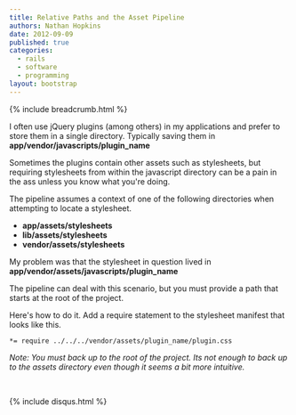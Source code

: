 ```yaml
---
title: Relative Paths and the Asset Pipeline
authors: Nathan Hopkins
date: 2012-09-09
published: true
categories:
  - rails
  - software
  - programming
layout: bootstrap
---
```


{% include breadcrumb.html %}

I often use jQuery plugins (among others) in my applications and prefer to store them in a single directory. Typically saving them in **app/vendor/javascripts/plugin_name**

Sometimes the plugins contain other assets such as stylesheets,
but requiring stylesheets from within the javascript directory
can be a pain in the ass unless you know what you're doing.

The pipeline assumes a context of one of the following directories when attempting to locate a stylesheet.

* **app/assets/stylesheets**
* **lib/assets/stylesheets**
* **vendor/assets/stylesheets**

My problem was that the stylesheet in question lived in **app/vendor/assets/javascripts/plugin_name**

The pipeline can deal with this scenario, but you must provide a path that starts at the root of the project.

Here's how to do it. Add a require statement to the stylesheet manifest that looks like this.

`*= require ../../../vendor/assets/plugin_name/plugin.css`

*Note: You must back up to the root of the project.
Its not enough to back up to the assets directory even though it seems a bit more intuitive.*






<div class="row">
  <div class="span12">
    <br />
    <p>
      {% include disqus.html %}
    </p>
  </div>
</div>
